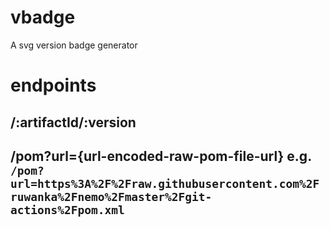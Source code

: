 # vbadge
A svg version badge generator

# endpoints

## /:artifactId/:version
## /pom?url={url-encoded-raw-pom-file-url} e.g. `/pom?url=https%3A%2F%2Fraw.githubusercontent.com%2Fruwanka%2Fnemo%2Fmaster%2Fgit-actions%2Fpom.xml`
